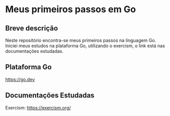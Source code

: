 # Meus primeiros passos em Go

## Breve descrição

Neste repositório encontra-se meus primeiros passos na linguagem Go.
Iniciei meus estudos na plataforma Go, utilizando o exercism, o link está nas documentações estudadas.

## Plataforma Go

https://go.dev

## Documentações Estudadas

Exercism: https://exercism.org/
